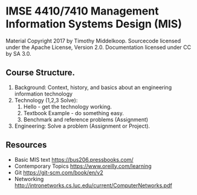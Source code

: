 # IMSE 4410/7410 Management Information Systems Design (MIS)

Material Copyright 2017 by Timothy Middelkoop.
Sourcecode licensed under the Apache License, Version 2.0. 
Documentation licensed under CC by SA 3.0.

## Course Structure.

1. Background: Context, history, and basics about an engineering information technology
2. Technology (1,2,3 Solve): 
   1. Hello - get the technology working. 
   2. Textbook Example - do something easy. 
   3. Benchmark and reference problems (Assignment)
3. Engineering: Solve a problem (Assignment or Project).

## Resources
 * Basic MIS text https://bus206.pressbooks.com/
 * Contemporary Topics https://www.oreilly.com/learning
 * Git https://git-scm.com/book/en/v2
 * Networking http://intronetworks.cs.luc.edu/current/ComputerNetworks.pdf
 
